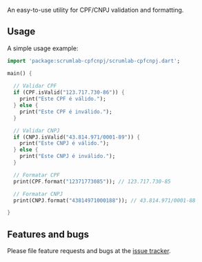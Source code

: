 An easy-to-use utility for CPF/CNPJ validation and formatting.

## Usage

A simple usage example:

```dart
import 'package:scrumlab-cpfcnpj/scrumlab-cpfcnpj.dart';

main() {
  
  // Validar CPF
  if (CPF.isValid("123.717.730-86")) {
    print("Este CPF é válido.");
  } else {
    print("Este CPF é inválido.");
  }

  // Validar CNPJ
  if (CNPJ.isValid("43.814.971/0001-89")) {
    print("Este CNPJ é válido.");
  } else {
    print("Este CNPJ é inválido.");
  }

  // Formatar CPF
  print(CPF.format("12371773085")); // 123.717.730-85

  // Formatar CNPJ
  print(CNPJ.format("43814971000188")); // 43.814.971/0001-88

}
```

## Features and bugs

Please file feature requests and bugs at the [issue tracker][tracker].

[tracker]: https://github.com/thiagopereiramartinez/dart-cpfcnpj/issues
